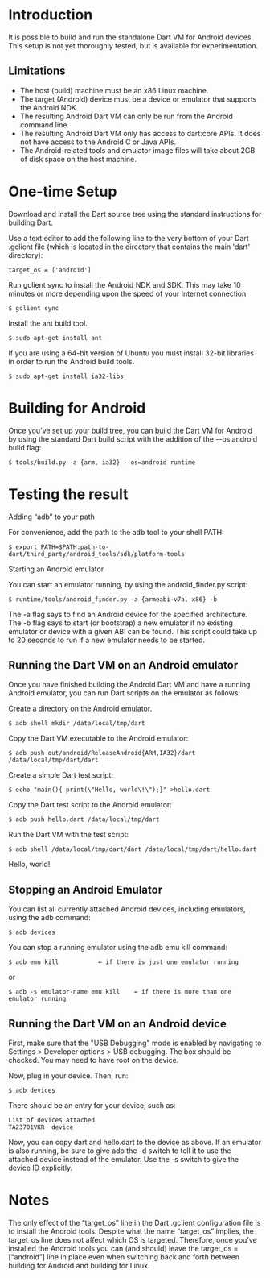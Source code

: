 # Introduction

It is possible to build and run the standalone Dart VM for Android devices. This setup is not yet thoroughly tested, but is available for experimentation.

## Limitations

* The host (build) machine must be an x86 Linux machine.
* The target (Android) device must be a device or emulator that supports the Android NDK.
* The resulting Android Dart VM can only be run from the Android command line.
* The resulting Android Dart VM only has access to dart:core APIs. It does not have access to the Android C or Java APIs.
* The Android-related tools and emulator image files will take about 2GB of disk space on the host machine.

# One-time Setup

Download and install the Dart source tree using the standard instructions for building Dart.

Use a text editor to add the following line to the very bottom of your Dart .gclient file (which is located in the directory that contains the main 'dart' directory):

`target_os = ['android']`

Run gclient sync to install the Android NDK and SDK. This may take 10 minutes or more depending upon the speed of your Internet connection

`$ gclient sync`

Install the ant build tool.

`$ sudo apt-get install ant`

If you are using a 64-bit version of Ubuntu you must install 32-bit libraries in order to run the Android build tools.

`$ sudo apt-get install ia32-libs`

# Building for Android

Once you’ve set up your build tree, you can build the Dart VM for Android by using the standard Dart build script with the addition of the --os android build flag:

`$ tools/build.py -a {arm, ia32} --os=android runtime`

# Testing the result

Adding “adb” to your path

For convenience, add the path to the adb tool to your shell PATH:

`$ export PATH=$PATH:path-to-dart/third_party/android_tools/sdk/platform-tools`

Starting an Android emulator

You can start an emulator running, by using the android_finder.py script:

`$ runtime/tools/android_finder.py -a {armeabi-v7a, x86} -b`

The -a flag says to find an Android device for the specified architecture. The -b flag says to start (or bootstrap) a new emulator if no existing emulator or device with a given ABI can be found. This script could take up to 20 seconds to run if a new emulator needs to be started.

## Running the Dart VM on an Android emulator

Once you have finished building the Android Dart VM and have a running Android emulator, you can run Dart scripts on the emulator as follows:

Create a directory on the Android emulator.

`$ adb shell mkdir /data/local/tmp/dart`

Copy the Dart VM executable to the Android emulator:

`$ adb push out/android/ReleaseAndroid{ARM,IA32}/dart /data/local/tmp/dart/dart`

Create a simple Dart test script:

`$ echo "main(){ print(\"Hello, world\!\");}" >hello.dart`

Copy the Dart test script to the Android emulator:

`$ adb push hello.dart /data/local/tmp/dart`

Run the Dart VM with the test script:

`$ adb shell /data/local/tmp/dart/dart /data/local/tmp/dart/hello.dart`

Hello, world!

## Stopping an Android Emulator

You can list all currently attached Android devices, including emulators, using the adb command:

`$ adb devices`

You can stop a running emulator using the adb emu kill command:

`$ adb emu kill           ← if there is just one emulator running`

or

`$ adb -s emulator-name emu kill    ← if there is more than one emulator running`

## Running the Dart VM on an Android device ##

First, make sure that the "USB Debugging" mode is enabled by navigating to Settings > Developer options > USB debugging. The box should be checked. You may need to have root on the device.

Now, plug in your device. Then, run:

`$ adb devices`

There should be an entry for your device, such as:

```
List of devices attached 
TA23701VKR  device
```

Now, you can copy dart and hello.dart to the device as above. If an emulator is also running, be sure to give adb the -d switch to tell it to use the attached device instead of the emulator. Use the -s switch to give the device ID explicitly.

# Notes

The only effect of the “target_os” line in the Dart .gclient configuration file is to install the Android tools. Despite what the name “target_os” implies, the target_os line does not affect which OS is targeted. Therefore, once you’ve installed the Android tools you can (and should) leave the target_os = [“android”] line in place even when switching back and forth between building for Android and building for Linux.